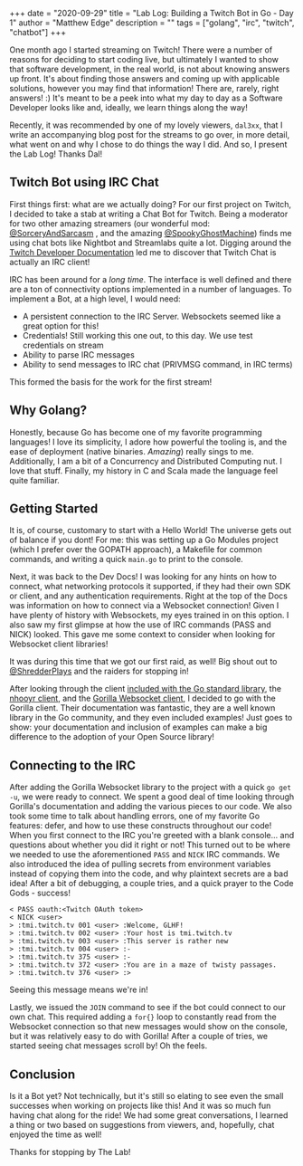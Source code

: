 +++
date = "2020-09-29"
title = "Lab Log: Building a Twitch Bot in Go - Day 1"
author = "Matthew Edge"
description = ""
tags = ["golang", "irc", "twitch", "chatbot"]
+++

One month ago I started streaming on Twitch! There were a number of reasons for deciding
to start coding live, but ultimately I wanted to show that software development,
in the real world, is not about knowing answers up front. It's about finding those answers
and coming up with applicable solutions, however you may find that information! There are,
rarely, right answers! :) It's meant to be a peek into what my day to day as a Software
Developer looks like and, ideally, we learn things along the way!

Recently, it was recommended by one of my lovely viewers, `dal3xx`, that I write
an accompanying blog post for the streams to go over, in more detail, what went on and
why I chose to do things the way I did. And so, I present the Lab Log! Thanks Dal!

## Twitch Bot using IRC Chat

First things first: what are we actually doing? For our first project on Twitch, I
decided to take a stab at writing a Chat Bot for Twitch. Being a moderator for two
other amazing streamers (our wonderful mod: [@SorceryAndSarcasm](https://twitch.tv/sorceryandsarcasm)
, and the amazing [@SpookyGhostMachine](https://twitch.tv/spookyghostmachine)) finds me using chat
bots like Nightbot and Streamlabs quite a lot. Digging around the [Twitch Developer Documentation](https://dev.twitch.tv/docs/irc/guide)
led me to discover that Twitch Chat is actually an IRC client!

IRC has been around for a _long time_. The interface is well defined and there are a
ton of connectivity options implemented in a number of languages. To implement a Bot,
at a high level, I would need:

* A persistent connection to the IRC Server. Websockets seemed like a great option for this!
* Credentials! Still working this one out, to this day. We use test credentials on stream
* Ability to parse IRC messages
* Ability to send messages to IRC chat (PRIVMSG command, in IRC terms)

This formed the basis for the work for the first stream!

## Why Golang?

Honestly, because Go has become one of my favorite programming languages! I love its
simplicity, I adore how powerful the tooling is, and the ease of deployment (native
binaries. _Amazing_) really sings to me. Additionally, I am a bit of a Concurrency and
Distributed Computing nut. I love that stuff. Finally, my history in C and Scala made the
language feel quite familiar.

## Getting Started

It is, of course, customary to start with a Hello World! The universe gets out of balance
if you dont! For me: this was setting up a Go Modules project (which I prefer over the
GOPATH approach), a Makefile for common commands, and writing a quick `main.go` to print
to the console.

Next, it was back to the Dev Docs! I was looking for any hints on how to
connect, what networking protocols it supported, if they had their own SDK or client,
and any authentication requirements. Right at the top of the Docs was information on
how to connect via a Websocket connection! Given I have plenty of history with Websockets,
my eyes trained in on this option. I also saw my first glimpse at how the use of IRC
commands (PASS and NICK) looked. This gave me some context to consider when looking for
Websocket client libraries!

It was during this time that we got our first raid, as well! Big shout out to [@ShredderPlays](https://www.twitch.tv/ShrederPlays)
and the raiders for stopping in!

After looking through the client [included with the Go standard library](https://godoc.org/golang.org/x/net/websocket),
the [nhooyr client](https://godoc.org/nhooyr.io/websocket), and the [Gorilla Websocket client](https://godoc.org/github.com/gorilla/websocket),
I decided to go with the Gorilla client. Their documentation was fantastic, they are a
well known library in the Go community, and they even included examples! Just goes to show:
your documentation and inclusion of examples can make a big difference to the adoption of
your Open Source library!

## Connecting to the IRC

After adding the Gorilla Websocket library to the project with a quick `go get -u`, we were
ready to connect. We spent a good deal of time looking through Gorilla's documentation
and adding the various pieces to our code. We also took some time to talk about handling
errors, one of my favorite Go features: defer, and how to use these constructs throughout
our code! When you first connect to the IRC you're greeted with a blank console... and
questions about whether you did it right or not! This turned out to be where we needed
to use the aforementioned `PASS` and `NICK` IRC commands. We also introduced the idea
of pulling secrets from environment variables instead of copying them into the code,
and why plaintext secrets are a bad idea! After a bit of debugging, a couple tries,
and a quick prayer to the Code Gods - success!

```
< PASS oauth:<Twitch OAuth token>
< NICK <user>
> :tmi.twitch.tv 001 <user> :Welcome, GLHF!
> :tmi.twitch.tv 002 <user> :Your host is tmi.twitch.tv
> :tmi.twitch.tv 003 <user> :This server is rather new
> :tmi.twitch.tv 004 <user> :-
> :tmi.twitch.tv 375 <user> :-
> :tmi.twitch.tv 372 <user> :You are in a maze of twisty passages.
> :tmi.twitch.tv 376 <user> :>
```

Seeing this message means we're in!

Lastly, we issued the `JOIN` command to see if the bot could connect to our own chat.
This required adding a `for{}` loop to constantly read from the Websocket connection
so that new messages would show on the console, but it was relatively easy to do with
Gorilla! After a couple of tries, we started seeing chat messages scroll by! Oh the feels.

## Conclusion

Is it a Bot yet? Not technically, but it's still so elating to see even the small successes
when working on projects like this! And it was so much fun having chat along for the ride!
We had some great conversations, I learned a thing or two based on suggestions from viewers,
and, hopefully, chat enjoyed the time as well!

Thanks for stopping by The Lab!

